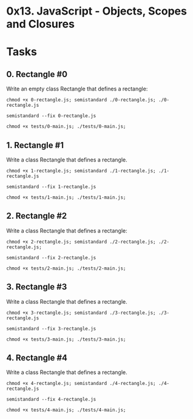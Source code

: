# 0x13. JavaScript - Objects, Scopes and Closures

# Tasks
## 0. Rectangle #0 
Write an empty class Rectangle that defines a rectangle:

`chmod +x 0-rectangle.js; semistandard ./0-rectangle.js; ./0-rectangle.js`

`semistandard --fix 0-rectangle.js`

`chmod +x tests/0-main.js; ./tests/0-main.js;`

## 1. Rectangle #1
Write a class Rectangle that defines a rectangle.

`chmod +x 1-rectangle.js; semistandard ./1-rectangle.js; ./1-rectangle.js`

`semistandard --fix 1-rectangle.js`

`chmod +x tests/1-main.js; ./tests/1-main.js;`


## 2. Rectangle #2
Write a class Rectangle that defines a rectangle:

`chmod +x 2-rectangle.js; semistandard ./2-rectangle.js; ./2-rectangle.js;`

`semistandard --fix 2-rectangle.js`

`chmod +x tests/2-main.js; ./tests/2-main.js;`

## 3. Rectangle #3
Write a class Rectangle that defines a rectangle.

`chmod +x 3-rectangle.js; semistandard ./3-rectangle.js; ./3-rectangle.js`

`semistandard --fix 3-rectangle.js`

`chmod +x tests/3-main.js; ./tests/3-main.js;`

## 4. Rectangle #4
Write a class Rectangle that defines a rectangle.

`chmod +x 4-rectangle.js; semistandard ./4-rectangle.js; ./4-rectangle.js`

`semistandard --fix 4-rectangle.js`

`chmod +x tests/4-main.js; ./tests/4-main.js;`

## 